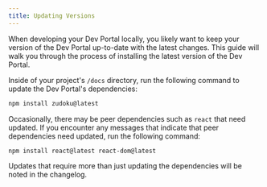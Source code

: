 ```yaml
---
title: Updating Versions
---
```


When developing your Dev Portal locally, you likely want to keep your version of
the Dev Portal up-to-date with the latest changes. This guide will walk you
through the process of installing the latest version of the Dev Portal.

Inside of your project's `/docs` directory, run the following command to update
the Dev Portal's dependencies:

```bash
npm install zudoku@latest
```

Occasionally, there may be peer dependencies such as `react` that need updated.
If you encounter any messages that indicate that peer dependencies need updated,
run the following command:

```bash
npm install react@latest react-dom@latest
```

Updates that require more than just updating the dependencies will be noted in
the changelog.

